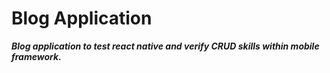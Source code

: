 # Blog Application

**_Blog application to test react native and verify CRUD skills within mobile framework._**
